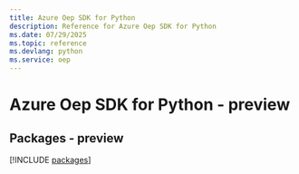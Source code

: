 ```yaml
---
title: Azure Oep SDK for Python
description: Reference for Azure Oep SDK for Python
ms.date: 07/29/2025
ms.topic: reference
ms.devlang: python
ms.service: oep
---
```

# Azure Oep SDK for Python - preview
## Packages - preview
[!INCLUDE [packages](oep-index.md)]